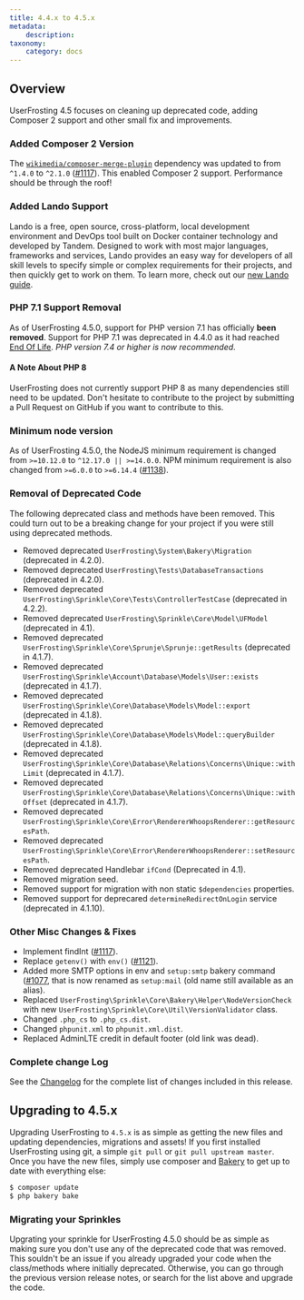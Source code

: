 ```yaml
---
title: 4.4.x to 4.5.x
metadata:
    description:
taxonomy:
    category: docs
---
```


## Overview

UserFrosting 4.5 focuses on cleaning up deprecated code, adding Composer 2 support and other small fix and improvements.

### Added Composer 2 Version
The [`wikimedia/composer-merge-plugin`](https://github.com/wikimedia/composer-merge-plugin) dependency was updated to from `^1.4.0` to `^2.1.0` ([#1117](https://github.com/userfrosting/UserFrosting/issues/1117)). This enabled Composer 2 support. Performance should be through the roof!

### Added Lando Support
Lando is a free, open source, cross-platform, local development environment and DevOps tool built on Docker container technology and developed by Tandem. Designed to work with most major languages, frameworks and services, Lando provides an easy way for developers of all skill levels to specify simple or complex requirements for their projects, and then quickly get to work on them. To learn more, check out our [new Lando guide](/installation/environment/lando).

### PHP 7.1 Support Removal
As of UserFrosting 4.5.0, support for PHP version 7.1 has officially **been removed**. Support for PHP 7.1 was deprecated in 4.4.0 as it had reached [End Of Life](http://php.net/supported-versions.php). *PHP version 7.4 or higher is now recommended*.

#### A Note About PHP 8
UserFrosting does not currently support PHP 8 as many dependencies still need to be updated. Don't hesitate to contribute to the project by submitting a Pull Request on GitHub if you want to contribute to this.

### Minimum node version
As of UserFrosting 4.5.0, the NodeJS minimum requirement is changed from `>=10.12.0` to `^12.17.0 || >=14.0.0`. NPM minimum requirement is also changed from `>=6.0.0` to `>=6.14.4` ([#1138](https://github.com/userfrosting/UserFrosting/issues/1138)).

### Removal of Deprecated Code
The following deprecated class and methods have been removed. This could turn out to be a breaking change for your project if you were still using deprecated methods.

- Removed deprecated `UserFrosting\System\Bakery\Migration` (deprecated in 4.2.0).
- Removed deprecated `UserFrosting\Tests\DatabaseTransactions` (deprecated in 4.2.0).
- Removed deprecated `UserFrosting\Sprinkle\Core\Tests\ControllerTestCase` (deprecated in 4.2.2).
- Removed deprecated `UserFrosting\Sprinkle\Core\Model\UFModel` (deprecated in 4.1).
- Removed deprecated `UserFrosting\Sprinkle\Core\Sprunje\Sprunje::getResults` (deprecated in 4.1.7).
- Removed deprecated `UserFrosting\Sprinkle\Account\Database\Models\User::exists` (deprecated in 4.1.7).
- Removed deprecated `UserFrosting\Sprinkle\Core\Database\Models\Model::export` (deprecated in 4.1.8).
- Removed deprecated `UserFrosting\Sprinkle\Core\Database\Models\Model::queryBuilder` (deprecated in 4.1.8).
- Removed deprecated `UserFrosting\Sprinkle\Core\Database\Relations\Concerns\Unique::withLimit` (deprecated in 4.1.7).
- Removed deprecated `UserFrosting\Sprinkle\Core\Database\Relations\Concerns\Unique::withOffset` (deprecated in 4.1.7).
- Removed deprecated `UserFrosting\Sprinkle\Core\Error\RendererWhoopsRenderer::getResourcesPath`.
- Removed deprecated `UserFrosting\Sprinkle\Core\Error\RendererWhoopsRenderer::setResourcesPath`.
- Removed deprecated Handlebar `ifCond` (Deprecated in 4.1).
- Removed migration seed.
- Removed support for migration with non static `$dependencies` properties.
- Removed support for deprecared `determineRedirectOnLogin` service (deprecated in 4.1.10).

### Other Misc Changes & Fixes
- Implement findInt ([#1117](https://github.com/userfrosting/UserFrosting/issues/1117)).
- Replace `getenv()` with `env()` ([#1121](https://github.com/userfrosting/UserFrosting/issues/1121)). 
- Added more SMTP options in env and `setup:smtp` bakery command ([#1077](https://github.com/userfrosting/UserFrosting/issues/1077), that is now renamed as `setup:mail` (old name still available as an alias).
- Replaced `UserFrosting\Sprinkle\Core\Bakery\Helper\NodeVersionCheck` with new `UserFrosting\Sprinkle\Core\Util\VersionValidator` class.
- Changed `.php_cs` to `.php_cs.dist`.
- Changed `phpunit.xml` to `phpunit.xml.dist`.
- Replaced AdminLTE credit in default footer (old link was dead).

### Complete change Log

See the [Changelog](https://github.com/userfrosting/UserFrosting/blob/master/CHANGELOG.md#v450) for the complete list of changes included in this release.

## Upgrading to 4.5.x

Upgrading UserFrosting to `4.5.x` is as simple as getting the new files and updating dependencies, migrations and assets! If you first installed UserFrosting using git, a simple `git pull` or `git pull upstream master`. Once you have the new files, simply use composer and [Bakery](/cli) to get up to date with everything else:

```bash
$ composer update
$ php bakery bake
```

### Migrating your Sprinkles
Upgrating your sprinkle for UserFrosting 4.5.0 should be as simple as making sure you don't use any of the deprecated code that was removed. This souldn't be an issue if you already upgraded your code when the class/methods where initially deprecated. Otherwise, you can go through the previous version release notes, or search for the list above and upgrade the code.
